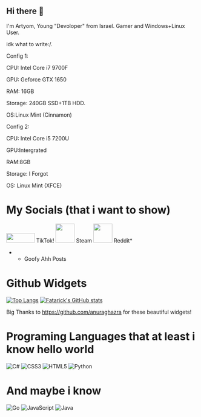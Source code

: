 ## Hi there 👋

I'm Artyom, Young "Devoloper" from Israel. Gamer and Windows+Linux User.

idk what to write:/.

Config 1:

CPU: Intel Core i7 9700F

GPU: Geforce GTX 1650

RAM: 16GB

Storage: 240GB SSD+1TB HDD.

OS:Linux Mint (Cinnamon)



Config 2:

CPU: Intel Core i5 7200U

GPU:Intergrated

RAM:8GB

Storage: I Forgot

OS: Linux Mint (XFCE)

# My Socials (that i want to show)



[<img src='https://w7.pngwing.com/pngs/262/918/png-transparent-tiktok-button-icon.png' width="75" height="25"/>](https://www.tiktok.com/@fatarick) TikTok!
[<img src='https://github.com/user-attachments/assets/dd77cd0e-96f4-4687-bd65-fec49c2bd84e' width="50" height="50">](https://steamcommunity.com/id/fatarick/) Steam
[<img src='https://w7.pngwing.com/pngs/16/337/png-transparent-reddit-button-computer-icons-social-media-blerp-party-and-government-construction-orange-smiley-social-media.png' width="50" height="50">](https://www.reddit.com/user/Litvinsev/) Reddit*

* - Goofy Ahh Posts

# Github Widgets

[![Top Langs](https://github-readme-stats.vercel.app/api/top-langs/?username=Fatarick)](https://github.com/anuraghazra/github-readme-stats)
[![Fatarick's GitHub stats](https://github-readme-stats.vercel.app/api?username=fatarick)](https://github.com/anuraghazra/github-readme-stats)

Big Thanks to https://github.com/anuraghazra for these beautiful widgets!

# Programing Languages that at least i know hello world

![C#](https://img.shields.io/badge/c%23-%23239120.svg?style=for-the-badge&logo=csharp&logoColor=white)
![CSS3](https://img.shields.io/badge/css3-%231572B6.svg?style=for-the-badge&logo=css3&logoColor=white)
![HTML5](https://img.shields.io/badge/html5-%23E34F26.svg?style=for-the-badge&logo=html5&logoColor=white)
![Python](https://img.shields.io/badge/python-3670A0?style=for-the-badge&logo=python&logoColor=ffdd54)

# And maybe i know

![Go](https://img.shields.io/badge/go-%2300ADD8.svg?style=for-the-badge&logo=go&logoColor=white)
![JavaScript](https://img.shields.io/badge/javascript-%23323330.svg?style=for-the-badge&logo=javascript&logoColor=%23F7DF1E)
![Java](https://img.shields.io/badge/java-%23ED8B00.svg?style=for-the-badge&logo=openjdk&logoColor=white)




